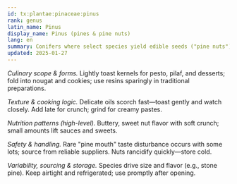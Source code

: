 ```yaml
---
id: tx:plantae:pinaceae:pinus
rank: genus
latin_name: Pinus
display_name: Pinus (pines & pine nuts)
lang: en
summary: Conifers where select species yield edible seeds ("pine nuts") and resins; kernels flavor pestos, pastries, and salads, and toast quickly.
updated: 2025-01-27
---
```


_Culinary scope & forms._ Lightly toast kernels for pesto, pilaf, and desserts; fold into nougat and cookies; use resins sparingly in traditional preparations.

_Texture & cooking logic._ Delicate oils scorch fast—toast gently and watch closely. Add late for crunch; grind for creamy pastes.

_Nutrition patterns (high-level)._ Buttery, sweet nut flavor with soft crunch; small amounts lift sauces and sweets.

_Safety & handling._ Rare "pine mouth" taste disturbance occurs with some lots; source from reliable suppliers. Nuts rancidify quickly—store cold.

_Variability, sourcing & storage._ Species drive size and flavor (e.g., stone pine). Keep airtight and refrigerated; use promptly after opening.
